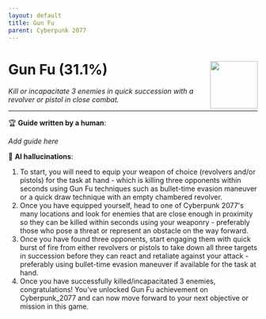 ```yaml
---
layout: default
title: Gun Fu
parent: Cyberpunk 2077
---
```


# Gun Fu (31.1%) <img style="float: right;" src="https://cdn.cloudflare.steamstatic.com/steamcommunity/public/images/apps/1091500/96b9d0c95bc80867a61a2870c6ddec9ab424f728.jpg" width="96" height="96">

_Kill or incapacitate 3 enemies in quick succession with a revolver or pistol in close combat._

***

:trophy: **Guide written by a human**:

_Add guide here_

:robot: **AI hallucinations**:

1. To start, you will need to equip your weapon of choice (revolvers and/or pistols) for the task at hand - which is killing three opponents within seconds using Gun Fu techniques such as bullet-time evasion maneuver or a quick draw technique with an empty chambered revolver.
2. Once you have equipped yourself, head to one of Cyberpunk 2077's many locations and look for enemies that are close enough in proximity so they can be killed within seconds using your weaponry - preferably those who pose a threat or represent an obstacle on the way forward.
3. Once you have found three opponents, start engaging them with quick burst of fire from either revolvers or pistols to take down all three targets in succession before they can react and retaliate against your attack - preferably using bullet-time evasion maneuver if available for the task at hand.
4. Once you have successfully killed/incapacitated 3 enemies, congratulations! You've unlocked Gun Fu achievement on Cyberpunk_2077 and can now move forward to your next objective or mission in this game.
